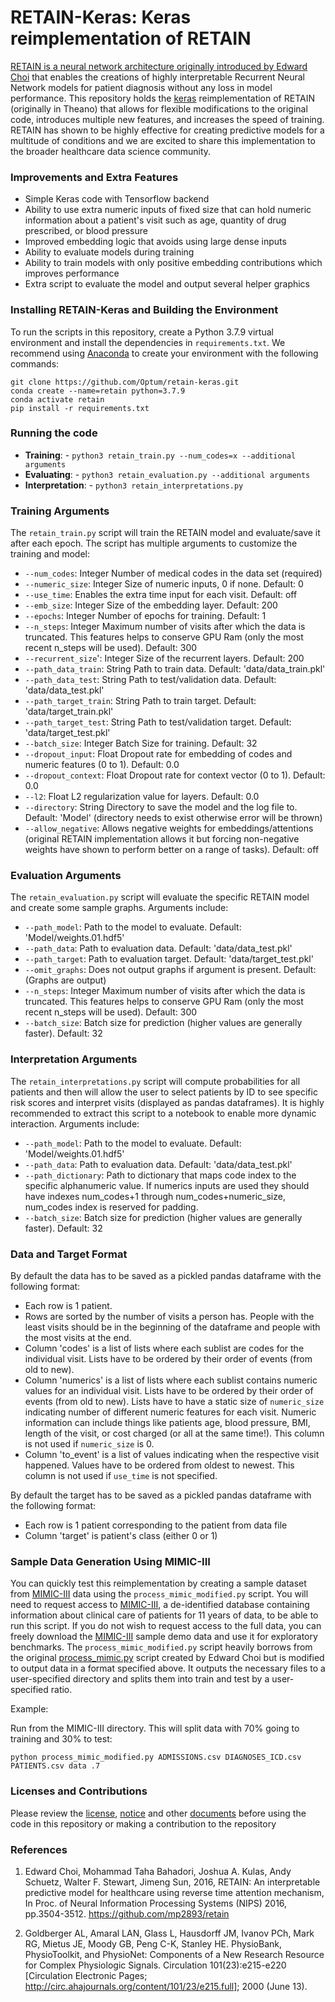 # RETAIN-Keras: Keras reimplementation of RETAIN

[RETAIN is a neural network architecture originally introduced by Edward Choi](https://arxiv.org/abs/1608.05745) that enables the creations of highly interpretable Recurrent Neural Network models for patient diagnosis without any loss in model performance.  This repository holds the [keras](https://www.tensorflow.org/api_docs/python/tf/keras) reimplementation of RETAIN (originally in Theano) that allows for flexible modifications to the original code, introduces multiple new features, and increases the speed of training. RETAIN has shown to be highly effective for creating predictive models for a multitude of conditions and we are excited to share this implementation to the broader healthcare data science community.

### Improvements and Extra Features

- Simple Keras code with Tensorflow backend
- Ability to use extra numeric inputs of fixed size that can hold numeric information about a patient's visit such as age, quantity of drug prescribed, or blood pressure
- Improved embedding logic that avoids using large dense inputs
- Ability to evaluate models during training
- Ability to train models with only positive embedding contributions which improves performance
- Extra script to evaluate the model and output several helper graphics

### Installing RETAIN-Keras and Building the Environment

To run the scripts in this repository, create a Python 3.7.9 virtual environment and install the dependencies in `requirements.txt`.  We recommend using [Anaconda](https://www.anaconda.com/products/individual) to create your environment with the following commands:

```
git clone https://github.com/Optum/retain-keras.git
conda create --name=retain python=3.7.9
conda activate retain
pip install -r requirements.txt
```

###  Running the code

- **Training**: - `python3 retain_train.py --num_codes=x --additional arguments`
- **Evaluating**: - `python3 retain_evaluation.py --additional arguments`
- **Interpretation**: - `python3 retain_interpretations.py`

### Training Arguments

The `retain_train.py` script will train the RETAIN model and evaluate/save it after each epoch.  The script has multiple arguments to customize the training and model:

- `--num_codes`: Integer Number of medical codes in the data set (required)
- `--numeric_size`: Integer Size of numeric inputs, 0 if none. Default: 0
- `--use_time`: Enables the extra time input for each visit. Default: off
- `--emb_size`: Integer Size of the embedding layer. Default: 200
- `--epochs`: Integer Number of epochs for training. Default: 1
- `--n_steps`: Integer Maximum number of visits after which the data is truncated. This features helps to conserve GPU Ram (only the most recent n_steps will be used). Default: 300
- `--recurrent_size`': Integer Size of the recurrent layers. Default: 200
- `--path_data_train`: String Path to train data. Default: 'data/data_train.pkl'
- `--path_data_test`: String Path to test/validation data. Default: 'data/data_test.pkl'
- `--path_target_train`: String Path to train target. Default: 'data/target_train.pkl'
- `--path_target_test`: String Path to test/validation target. Default: 'data/target_test.pkl'
- `--batch_size`: Integer Batch Size for training. Default: 32
- `--dropout_input`: Float Dropout rate for embedding of codes and numeric features (0 to 1). Default: 0.0
- `--dropout_context`: Float Dropout rate for context vector (0 to 1). Default: 0.0
- `--l2`: Float L2 regularization value for layers. Default: 0.0
- `--directory`: String Directory to save the model and the log file to. Default: 'Model' (directory needs to exist otherwise error will be thrown)
- `--allow_negative`: Allows negative weights for embeddings/attentions (original RETAIN implementation allows it but forcing non-negative weights have shown to perform better on a range of tasks). Default: off

### Evaluation Arguments

The `retain_evaluation.py` script will evaluate the specific RETAIN model and create some sample graphs.  Arguments include:

- `--path_model`: Path to the model to evaluate. Default: 'Model/weights.01.hdf5'
- `--path_data`: Path to evaluation data. Default: 'data/data_test.pkl'
- `--path_target`: Path to evaluation target. Default: 'data/target_test.pkl'
- `--omit_graphs`: Does not output graphs if argument is present. Default: (Graphs are output)
- `--n_steps`: Integer Maximum number of visits after which the data is truncated. This features helps to conserve GPU Ram (only the most recent n_steps will be used). Default: 300
- `--batch_size`: Batch size for prediction (higher values are generally faster). Default: 32

### Interpretation Arguments

The `retain_interpretations.py` script will compute probabilities for all patients and then will allow the user to select patients by ID to see specific risk scores and interpret visits (displayed as pandas dataframes).  It is highly recommended to extract this script to a notebook to enable more dynamic interaction. Arguments include:

- `--path_model`: Path to the model to evaluate. Default: 'Model/weights.01.hdf5'
- `--path_data`: Path to evaluation data. Default: 'data/data_test.pkl'
- `--path_dictionary`: Path to dictionary that maps code index to the specific alphanumeric value. If numerics inputs are used they should have indexes num_codes+1 through num_codes+numeric_size, num_codes index is reserved for padding.
- `--batch_size`: Batch size for prediction (higher values are generally faster). Default: 32

### Data and Target Format

By default the data has to be saved as a pickled pandas dataframe with the following format:

- Each row is 1 patient.
- Rows are sorted by the number of visits a person has. People with the least visits should be in the beginning of the dataframe and people with the most visits at the end.
- Column 'codes' is a list of lists where each sublist are codes for the individual visit. Lists have to be ordered by their order of events (from old to new).
- Column 'numerics' is a list of lists where each sublist contains numeric values for an individual visit. Lists have to be ordered by their order of events (from old to new). Lists have to have a static size of `numeric_size` indicating number of different numeric features for each visit. Numeric information can include things like patients age, blood pressure, BMI, length of the visit, or cost charged (or all at the same time!). This column is not used if `numeric_size` is 0.
- Column 'to_event' is a list of values indicating when the respective visit happened. Values have to be ordered from oldest to newest. This column is not used if `use_time` is not specified.

By default the target has to be saved as a pickled pandas dataframe with the following format:

- Each row is 1 patient corresponding to the patient from data file
- Column 'target' is patient's class (either 0 or 1)

### Sample Data Generation Using MIMIC-III

You can quickly test this reimplementation by creating a sample dataset from [MIMIC-III](https://physionet.org/content/mimiciii/1.4/) data using the `process_mimic_modified.py` script.  You will need to request access to [MIMIC-III](https://mimic.physionet.org/gettingstarted/access/), a de-identified database containing information about clinical care of patients for 11 years of data, to be able to run this script.  If you do not wish to request access to the full data, you can freely download the [MIMIC-III](https://physionet.org/content/mimiciii-demo/1.4/) sample demo data and use it for exploratory benchmarks.  The `process_mimic_modified.py` script heavily borrows from the original [process_mimic.py](https://github.com/mp2893/retain/blob/master/process_mimic.py) script created by Edward Choi but is modified to output data in a format specified above. It outputs the necessary files to a user-specified directory and splits them into train and test by a user-specified ratio.

Example:

Run from the MIMIC-III directory. This will split data with 70% going to training and 30% to test:  

`python process_mimic_modified.py ADMISSIONS.csv DIAGNOSES_ICD.csv PATIENTS.csv data .7`

### Licenses and Contributions

Please review the [license](LICENSE), [notice](Notice.txt) and other [documents](docs/) before using the code in this repository or making a contribution to the repository

### References

1. Edward Choi, Mohammad Taha Bahadori, Joshua A. Kulas, Andy Schuetz, Walter F. Stewart, Jimeng Sun, 2016, RETAIN: An interpretable predictive model for healthcare using reverse time attention mechanism, In Proc. of Neural Information Processing Systems (NIPS) 2016, pp.3504-3512. https://github.com/mp2893/retain

2. Goldberger AL, Amaral LAN, Glass L, Hausdorff JM, Ivanov PCh, Mark RG, Mietus JE, Moody GB, Peng C-K, Stanley HE. PhysioBank, PhysioToolkit, and PhysioNet: Components of a New Research Resource for Complex Physiologic Signals. Circulation 101(23):e215-e220 [Circulation Electronic Pages; http://circ.ahajournals.org/content/101/23/e215.full]; 2000 (June 13).
